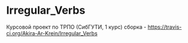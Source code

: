 # Irregular_Verbs
Курсовой проект по ТРПО (СибГУТИ, 1 курс)
сборка - https://travis-ci.org/Akira-Ar-Krein/Irregular_Verbs
